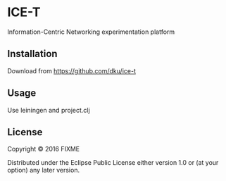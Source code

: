 # ICE-T

Information-Centric Networking experimentation platform

## Installation

Download from https://github.com/dku/ice-t

## Usage

Use leiningen and project.clj

## License

Copyright © 2016 FIXME

Distributed under the Eclipse Public License either version 1.0 or (at
your option) any later version.

